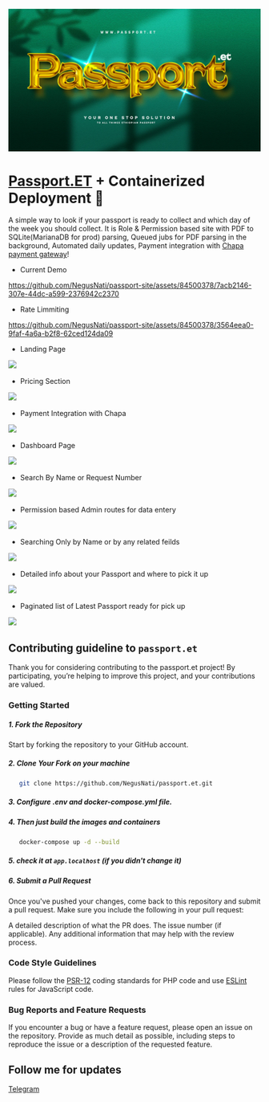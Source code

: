 ![alt text](https://github.com/NegusNati/passport.et/blob/main/PASSPORT1-webp.webp?raw=true)
# [Passport.ET](https://passport.et/) + Containerized Deployment 🐳


A simple way to look if your passport is ready to collect and which day of the week you should collect. It is Role & Permission based site with PDF to SQLite(MarianaDB for prod) parsing, Queued jubs for PDF parsing in the background, Automated daily updates, Payment integration with [Chapa payment gateway](https://chapa.co)!


- Current Demo  

https://github.com/NegusNati/passport-site/assets/84500378/7acb2146-307e-44dc-a599-2376942c2370

- Rate Limmiting
  
https://github.com/NegusNati/passport-site/assets/84500378/3564eea0-9faf-4a6a-b2f8-62ced124da09

- Landing Page    
<img src="https://github.com/NegusNati/Airbnb-Experiences-Clone/assets/84500378/d26ace89-7e34-4cab-a540-ffeffc67068d"  >

- Pricing Section
 <img src="https://github.com/NegusNati/Airbnb-Experiences-Clone/assets/84500378/0b3c62af-62d3-4827-b7e5-913e2ba8a317"  >

- Payment Integration with Chapa
 <img src="https://github.com/NegusNati/Airbnb-Experiences-Clone/assets/84500378/e25b52c5-25e8-4b7d-84b8-2ca1558d7548">

- Dashboard Page
 <img src="https://github.com/NegusNati/Airbnb-Experiences-Clone/assets/84500378/e23679c6-dfba-47b1-9263-d7f09be8aacc">
 
 - Search By Name or Request Number
 <img src="https://github.com/NegusNati/Airbnb-Experiences-Clone/assets/84500378/b2babbbb-213f-4c0c-9d11-9f4002646a12">

 - Permission based Admin routes for data entery
 <img src="https://github.com/NegusNati/Airbnb-Experiences-Clone/assets/84500378/65b04087-cbd9-4ce8-ab25-9c85cbfb532b">

 - Searching Only by Name or by any related feilds
 <img src="https://github.com/NegusNati/Airbnb-Experiences-Clone/assets/84500378/e342046b-aa5a-4871-ad06-3e62999c5583">

  - Detailed info about your Passport and where to pick it up
 <img src="https://github.com/NegusNati/Airbnb-Experiences-Clone/assets/84500378/8d8ec474-db7f-41ac-b428-19988054924d">

  - Paginated list of Latest Passport ready for pick up 
 <img src="https://github.com/NegusNati/Airbnb-Experiences-Clone/assets/84500378/ae3132ca-28f6-43cc-b342-1e2322eb18b7">



## Contributing guideline to `passport.et`

 Thank you for considering contributing to the passport.et project! By participating, you’re helping to improve this project, and your contributions are valued.
 
### Getting Started
##### 1. Fork the Repository
Start by forking the repository to your GitHub account.

##### 2. Clone Your Fork on your machine

 ```bash
    git clone https://github.com/NegusNati/passport.et.git
```
##### 3. Configure .env and docker-compose.yml file.
##### 4. Then just build the images and containers 
 ```bash
    docker-compose up -d --build
```
##### 5. check it at `app.localhost` (if you didn't change it)
##### 6. Submit a Pull Request
Once you've pushed your changes, come back to this repository and submit a pull request. Make sure you include the following in your pull request:

A detailed description of what the PR does.
The issue number (if applicable).
Any additional information that may help with the review process.

### Code Style Guidelines
Please follow the [PSR-12](https://www.php-fig.org/psr/psr-12/) coding standards for PHP code and use [ESLint](https://eslint.org/) rules for JavaScript code.

### Bug Reports and Feature Requests
If you encounter a bug or have a feature request, please open an issue on the repository. Provide as much detail as possible, including steps to reproduce the issue or a description of the requested feature.


## Follow me for updates
 [Telegram](https://t.me/negusnatiChannel)

